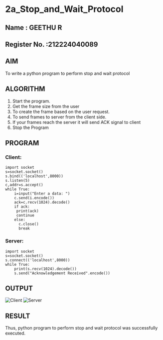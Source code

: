 # 2a_Stop_and_Wait_Protocol
## Name : GEETHU R
## Register No. :212224040089
## AIM 
To write a python program to perform stop and wait protocol
## ALGORITHM
1. Start the program.
2. Get the frame size from the user
3. To create the frame based on the user request.
4. To send frames to server from the client side.
5. If your frames reach the server it will send ACK signal to client
6. Stop the Program
## PROGRAM
### Client:
~~~
import socket
s=socket.socket()
s.bind(('localhost',8000))
s.listen(5)
c,addr=s.accept()
while True:
    i=input("Enter a data: ")
    c.send(i.encode())
    ack=c.recv(1024).decode()
    if ack:
     print(ack)
     continue
    else:
      c.close()
      break
~~~
### Server:
~~~
import socket
s=socket.socket()
s.connect(('localhost',8000))
while True:
    print(s.recv(1024).decode())
    s.send("Acknowledgement Received".encode())
~~~
## OUTPUT
![Client](https://github.com/user-attachments/assets/ff0b8d50-a16c-4f32-a241-873b6345f1b0)
![Server](https://github.com/user-attachments/assets/b1143e42-ba43-405a-bbca-25d0fb8b6229)

## RESULT
Thus, python program to perform stop and wait protocol was successfully executed.
